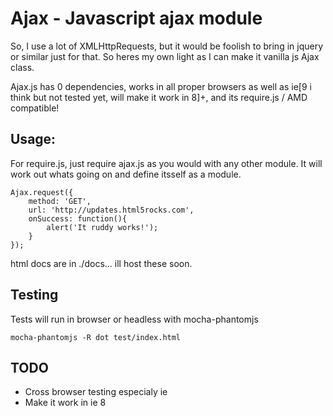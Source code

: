 # Ajax - Javascript ajax module

So, I use a lot of XMLHttpRequests, but it would be foolish to bring in jquery
or similar just for that. So heres my own light as I can make it vanilla js Ajax class.

Ajax.js has 0 dependencies, works in all proper browsers as well as ie[9 i think
but not tested yet, will make it work in 8]+, and its require.js /  AMD compatible!

## Usage:

For require.js, just require ajax.js as you would with any other module. It will
work out whats going on and define itsself as a module.

    Ajax.request({
        method: 'GET',
        url: 'http://updates.html5rocks.com',
        onSuccess: function(){
            alert('It ruddy works!');
        }
    });

html docs are in ./docs... ill host these soon.

## Testing

Tests will run in browser or headless with mocha-phantomjs

    mocha-phantomjs -R dot test/index.html

## TODO

* Cross browser testing especialy ie
* Make it work in ie 8

